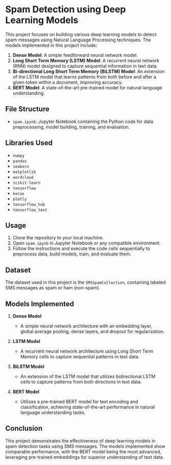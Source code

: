 # Spam Detection using Deep Learning Models

This project focuses on building various deep learning models to detect spam messages using Natural Language Processing techniques. The models implemented in this project include:

1. **Dense Model**: A simple feedforward neural network model.
2. **Long Short Term Memory (LSTM) Model**: A recurrent neural network (RNN) model designed to capture sequential information in text data.
3. **Bi-directional Long Short Term Memory (BiLSTM) Model**: An extension of the LSTM model that learns patterns from both before and after a given token within a document, improving accuracy.
4. **BERT Model**: A state-of-the-art pre-trained model for natural language understanding.

## File Structure

- `spam.ipynb`: Jupyter Notebook containing the Python code for data preprocessing, model building, training, and evaluation.

## Libraries Used

- `numpy`
- `pandas`
- `seaborn`
- `matplotlib`
- `wordcloud`
- `scikit-learn`
- `tensorflow`
- `keras`
- `plotly`
- `tensorflow_hub`
- `tensorflow_text`

## Usage

1. Clone the repository to your local machine.
2. Open `spam.ipynb` in Jupyter Notebook or any compatible environment.
3. Follow the instructions and execute the code cells sequentially to preprocess data, build models, train, and evaluate them.

## Dataset

The dataset used in this project is the `SMSSpamCollection`, containing labeled SMS messages as spam or ham (non-spam).

## Models Implemented

1. **Dense Model**
   - A simple neural network architecture with an embedding layer, global average pooling, dense layers, and dropout for regularization.

2. **LSTM Model**
   - A recurrent neural network architecture using Long Short Term Memory cells to capture sequential patterns in text data.

3. **BiLSTM Model**
   - An extension of the LSTM model that utilizes bidirectional LSTM cells to capture patterns from both directions in text data.

4. **BERT Model**
   - Utilizes a pre-trained BERT model for text encoding and classification, achieving state-of-the-art performance in natural language understanding tasks.


## Conclusion

This project demonstrates the effectiveness of deep learning models in spam detection tasks using SMS messages. The models implemented show comparable performance, with the BERT model being the most advanced, leveraging pre-trained embeddings for superior understanding of text data.
